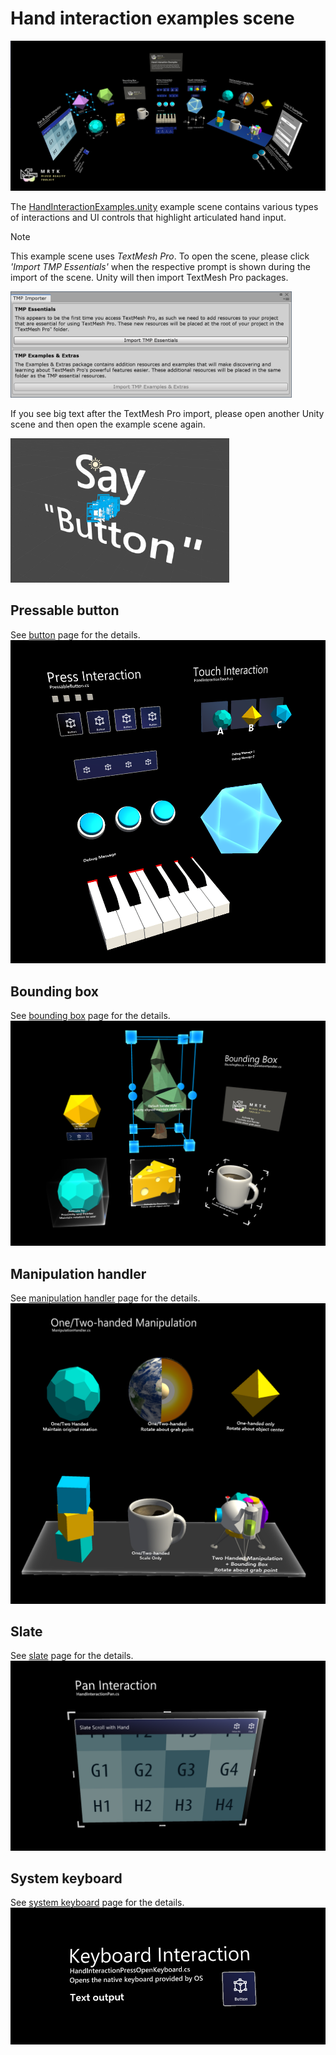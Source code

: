 # Hand interaction examples scene #

![Hand Interaction Examples](../Documentation/Images/MRTK_Examples.png)

The [HandInteractionExamples.unity](https://github.com/Microsoft/MixedRealityToolkit-Unity/blob/mrtk_release/Assets/MixedRealityToolkit.Examples/Demos/HandTracking/Scenes/HandInteractionExamples.unity) example scene contains various types of interactions and UI controls that highlight articulated hand input.

> [!NOTE]
> This example scene uses *TextMesh Pro*. To open the scene, please click *'Import TMP Essentials'* when the respective prompt is shown during the import of the scene. Unity will then import TextMesh Pro packages.

<img src="../Documentation/Images/HandInteractionExamples/MRTK_Examples_TMP2.png" width="450">

If you see big text after the TextMesh Pro import, please open another Unity scene and then open the example scene again.

<img src="../Documentation/Images/HandInteractionExamples/MRTK_Examples_TMP1.png" width="350">

## Pressable button ##
See [button](README_Button.md) page for the details.
![Hand Interaction Examples](../Documentation/Images/HandInteractionExamples/MRTK_Examples_PressTouch.png)

## Bounding box ##
See [bounding box](README_BoundingBox.md) page for the details.
![Hand Interaction Examples](../Documentation/Images/HandInteractionExamples/MRTK_Examples_BoundingBox.png)

## Manipulation handler ##
See [manipulation handler](README_ManipulationHandler.md) page for the details.
![Hand Interaction Examples](../Documentation/Images/HandInteractionExamples/MRTK_Examples_Manipulation.png)

## Slate ##
See [slate](README_Slate.md) page for the details.
![Hand Interaction Examples](../Documentation/Images/HandInteractionExamples/MRTK_Examples_Slate.png)

## System keyboard ##
See [system keyboard](README_SystemKeyboard.md) page for the details.
![Hand Interaction Examples](../Documentation/Images/HandInteractionExamples/MRTK_Examples_Keyboard.png)
